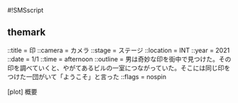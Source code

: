 #!SMSscript

## themark

::title = 印
::camera = カメラ
::stage = ステージ
::location = INT
::year = 2021
::date = 1/1
::time = afternoon
::outline = 男は奇妙な印を街中で見つけた。その印を調べていくと、やがてあるビルの一室につながっていた。そこには同じ印をつけた一団がいて「ようこそ」と言った
::flags = nospin

[plot]
概要



